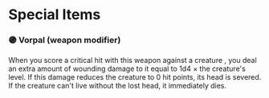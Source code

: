 # Special Items

### 🟣 Vorpal \(weapon modifier\)

When you score a critical hit with this weapon against a creature , you deal an extra amount of wounding damage to it equal to 1d4 × the creature's level. If this damage reduces the creature to 0 hit points, its head is severed. If the creature can't live without the lost head, it immediately dies.

